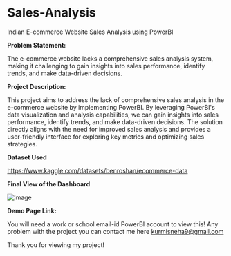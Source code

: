 # Sales-Analysis
Indian E-commerce Website Sales Analysis using PowerBI

**Problem Statement:** 

The e-commerce website lacks a comprehensive sales analysis system, making it challenging to gain insights into sales performance, identify trends, and make data-driven decisions.


**Project Description:**

This project aims to address the lack of comprehensive sales analysis in the e-commerce website by implementing PowerBI. By leveraging PowerBI's data visualization and analysis capabilities, we can gain insights into sales performance, identify trends, and make data-driven decisions. The solution directly aligns with the need for improved sales analysis and provides a user-friendly interface for exploring key metrics and optimizing sales strategies.

**Dataset Used**

https://www.kaggle.com/datasets/benroshan/ecommerce-data

**Final View of the Dashboard**

![image](https://github.com/DuskingDawn/Sales-Analysis/assets/62723803/2cdf1808-c936-4e0d-9574-a846f34733ca)

**Demo Page Link:**

You will need a work or school email-id PowerBI account to view this! 
Any problem with the project you can contact me here kurmisneha9@gmail.com

Thank you for viewing my project! 
